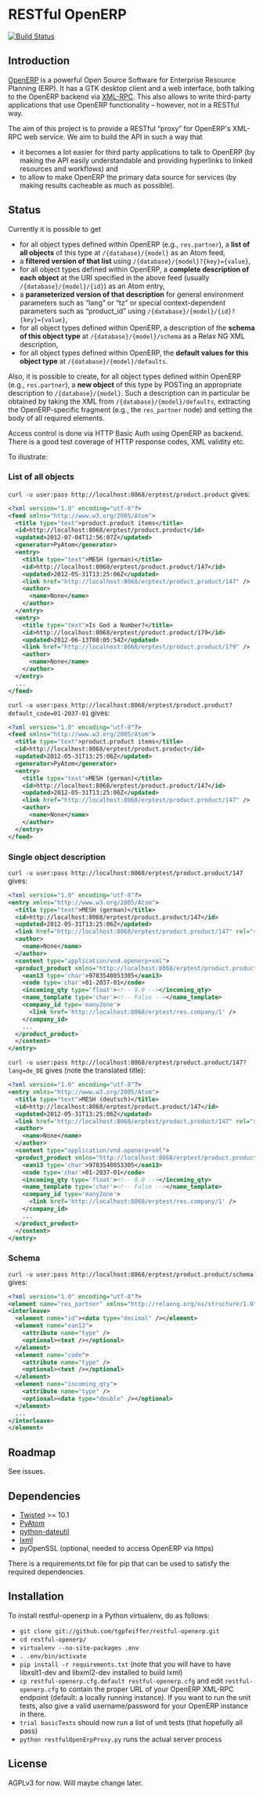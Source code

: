 # RESTful OpenERP

[![Build Status](https://travis-ci.org/tgpfeiffer/restful-openerp.png?branch=master)](https://travis-ci.org/tgpfeiffer/restful-openerp)

## Introduction

[OpenERP](http://www.openerp.com/) is a powerful Open Source Software for Enterprise Resource Planning (ERP). It has a GTK desktop client and a web interface, both talking to the OpenERP backend via [XML-RPC](http://en.wikipedia.org/wiki/XML-RPC). This also allows to write third-party applications that use OpenERP functionality – however, not in a RESTful way.

The aim of this project is to provide a RESTful “proxy” for OpenERP's XML-RPC web service. We aim to build the API in such a way that

* it becomes a lot easier for third party applications to talk to OpenERP (by making the API easily understandable and providing hyperlinks to linked resources and workflows) and  
* to allow to make OpenERP the primary data source for services (by making results cacheable as much as possible).

## Status

Currently it is possible to get

* for all object types defined within OpenERP (e.g., `res.partner`), a **list of all objects** of this type at `/{database}/{model}` as an Atom feed,
* a **filtered version of that list** using `/{database}/{model}?{key}={value}`,
* for all object types defined within OpenERP, a **complete description of each object** at the URI specified in the above feed (usually `/{database}/{model}/{id}`) as an Atom entry,
* a **parameterized version of that description** for general environment parameters such as “lang” or “tz” or special context-dependent parameters such as “product_id” using `/{database}/{model}/{id}?{key}={value}`,
* for all object types defined within OpenERP, a description of the **schema of this object type** at `/{database}/{model}/schema` as a Relax NG XML description,
* for all object types defined within OpenERP, the **default values for this object type** at `/{database}/{model}/defaults`.

Also, it is possible to create, for all object types defined within OpenERP (e.g., `res.partner`), a **new object** of this type by POSTing an appropriate description to `/{database}/{model}`. Such a description can in particular be obtained by taking the XML from `/{database}/{model}/defaults`, extracting the OpenERP-specific fragment (e.g., the `res_partner` node) and setting the body of all required elements.

Access control is done via HTTP Basic Auth using OpenERP as backend. There is a good test coverage of HTTP response codes, XML validity etc.

To illustrate:

### List of all objects

`curl -u user:pass http://localhost:8068/erptest/product.product` gives:

```xml
<?xml version="1.0" encoding="utf-8"?>
<feed xmlns="http://www.w3.org/2005/Atom">
  <title type="text">product.product items</title>
  <id>http://localhost:8068/erptest/product.product</id>
  <updated>2012-07-04T12:56:07Z</updated>
  <generator>PyAtom</generator>
  <entry>
    <title type="text">MESH (german)</title>
    <id>http://localhost:8068/erptest/product.product/147</id>
    <updated>2012-05-31T13:25:06Z</updated>
    <link href="http://localhost:8068/erptest/product.product/147" />
    <author>
      <name>None</name>
    </author>
  </entry>
  <entry>
    <title type="text">Is God a Number?</title>
    <id>http://localhost:8068/erptest/product.product/179</id>
    <updated>2012-06-13T08:05:54Z</updated>
    <link href="http://localhost:8068/erptest/product.product/179" />
    <author>
      <name>None</name>
    </author>
  </entry>
  ...
</feed>
```

`curl -u user:pass http://localhost:8068/erptest/product.product?default_code=01-2037-01` gives:

```xml
<?xml version="1.0" encoding="utf-8"?>
<feed xmlns="http://www.w3.org/2005/Atom">
  <title type="text">product.product items</title>
  <id>http://localhost:8068/erptest/product.product</id>
  <updated>2012-05-31T13:25:06Z</updated>
  <generator>PyAtom</generator>
  <entry>
    <title type="text">MESH (german)</title>
    <id>http://localhost:8068/erptest/product.product/147</id>
    <updated>2012-05-31T13:25:06Z</updated>
    <link href="http://localhost:8068/erptest/product.product/147" />
    <author>
      <name>None</name>
    </author>
  </entry>
</feed>
```

### Single object description

`curl -u user:pass http://localhost:8068/erptest/product.product/147` gives:

```xml
<?xml version="1.0" encoding="utf-8"?>
<entry xmlns="http://www.w3.org/2005/Atom">
  <title type="text">MESH (german)</title>
  <id>http://localhost:8068/erptest/product.product/147</id>
  <updated>2012-05-31T13:25:06Z</updated>
  <link href="http://localhost:8068/erptest/product.product/147" rel="self" />
  <author>
    <name>None</name>
  </author>
  <content type="application/vnd.openerp+xml">
  <product_product xmlns="http://localhost:8068/erptest/product.product/schema">
    <ean13 type='char'>9783540853305</ean13>
    <code type='char'>01-2037-01</code>
    <incoming_qty type='float'><!-- 0.0 --></incoming_qty>
    <name_template type='char'><!-- False --></name_template>
    <company_id type='many2one'>
      <link href='http://localhost:8068/erptest/res.company/1' />
    </company_id>
    ...
  </product_product>
  </content>
</entry>
```

`curl -u user:pass http://localhost:8068/erptest/product.product/147?lang=de_DE` gives (note the translated title):

```xml
<?xml version="1.0" encoding="utf-8"?>
<entry xmlns="http://www.w3.org/2005/Atom">
  <title type="text">MESH (deutsch)</title>
  <id>http://localhost:8068/erptest/product.product/147</id>
  <updated>2012-05-31T13:25:06Z</updated>
  <link href="http://localhost:8068/erptest/product.product/147" rel="self" />
  <author>
    <name>None</name>
  </author>
  <content type="application/vnd.openerp+xml">
  <product_product xmlns="http://localhost:8068/erptest/product.product/schema">
    <ean13 type='char'>9783540853305</ean13>
    <code type='char'>01-2037-01</code>
    <incoming_qty type='float'><!-- 0.0 --></incoming_qty>
    <name_template type='char'><!-- False --></name_template>
    <company_id type='many2one'>
      <link href='http://localhost:8068/erptest/res.company/1' />
    </company_id>
    ...
  </product_product>
  </content>
</entry>
```

### Schema

`curl -u user:pass http://localhost:8068/erptest/product.product/schema` gives:

```xml
<?xml version="1.0" encoding="utf-8"?>
<element name="res_partner" xmlns="http://relaxng.org/ns/structure/1.0" datatypeLibrary="http://www.w3.org/2001/XMLSchema-datatypes" ns="http://localhost:8068/erptest/res.partner/schema">
<interleave>
  <element name="id"><data type="decimal" /></element>
  <element name="ean13">
    <attribute name="type" />
    <optional><text /></optional>
  </element>
  <element name="code">
    <attribute name="type" />
    <optional><text /></optional>
  </element>
  <element name="incoming_qty">
    <attribute name="type" />
    <optional><data type="double" /></optional>
  </element>
  ...
</interleave>
</element>
```

## Roadmap

See issues.

## Dependencies

* [Twisted](http://twistedmatrix.com/trac/) >= 10.1
* [PyAtom](https://github.com/sramana/pyatom)
* [python-dateutil](http://labix.org/python-dateutil)
* [lxml](http://lxml.de/)
* pyOpenSSL (optional, needed to access OpenERP via https)

There is a requirements.txt file for pip that can be used to satisfy the required dependencies.

## Installation

To install restful-openerp in a Python virtualenv, do as follows:

* `git clone git://github.com/tgpfeiffer/restful-openerp.git`
* `cd restful-openerp/`
* `virtualenv --no-site-packages .env`
* `. .env/bin/activate`
* `pip install -r requirements.txt` (note that you will have to have libxslt1-dev and libxml2-dev installed to build lxml)
* `cp restful-openerp.cfg.default restful-openerp.cfg` and edit `restful-openerp.cfg` to contain the proper URL of your OpenERP XML-RPC endpoint (default: a locally running instance). If you want to run the unit tests, also give a valid username/password for your OpenERP instance in there.
* `trial basicTests` should now run a list of unit tests (that hopefully all pass)
* `python restfulOpenErpProxy.py` runs the actual server process

## License

AGPLv3 for now. Will maybe change later.
